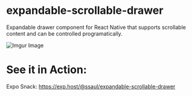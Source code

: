 # expandable-scrollable-drawer
Expandable drawer component for React Native that supports scrollable content and can be controlled programatically.

![Imgur Image](https://imgur.com/NuE4tO8.gif)

# See it in Action:
Expo Snack:
https://exp.host/@ssaul/expandable-scrollable-drawer
